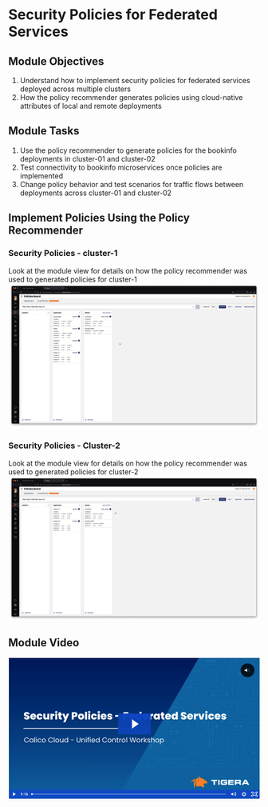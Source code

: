 # Security Policies for Federated Services

## Module Objectives

1. Understand how to implement security policies for federated services deployed across multiple clusters
2. How the policy recommender generates policies using cloud-native attributes of local and remote deployments

## Module Tasks

1. Use the policy recommender to generate policies for the bookinfo deployments in cluster-01 and cluster-02
2. Test connectivity to bookinfo microservices once policies are implemented
3. Change policy behavior and test scenarios for traffic flows between deployments across cluster-01 and cluster-02

## Implement Policies Using the Policy Recommender

### Security Policies - cluster-1
Look at the module view for details on how the policy recommender was used to generated policies for cluster-1
![Policies for Federated Services](images/policies-cluster-1.png)

### Security Policies - Cluster-2
Look at the module view for details on how the policy recommender was used to generated policies for cluster-2
![Policies for Federated Services](images/policies-cluster-2.png)

## Module Video
[![Policies for Federated Services](images/video-policies.png)](https://tigera.wistia.com/medias/etd1p701dk)
